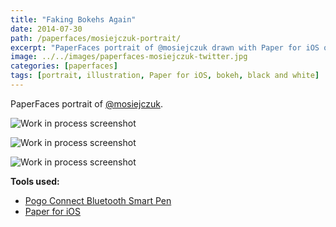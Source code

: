 ```yaml
---
title: "Faking Bokehs Again"
date: 2014-07-30
path: /paperfaces/mosiejczuk-portrait/
excerpt: "PaperFaces portrait of @mosiejczuk drawn with Paper for iOS on an iPad."
image: ../../images/paperfaces-mosiejczuk-twitter.jpg
categories: [paperfaces]
tags: [portrait, illustration, Paper for iOS, bokeh, black and white]
---
```


PaperFaces portrait of [@mosiejczuk](https://twitter.com/mosiejczuk).

![Work in process screenshot](../../images/paperfaces-mosiejczuk-process-1-lg.jpg)

![Work in process screenshot](../../images/paperfaces-mosiejczuk-process-2-lg.jpg)

![Work in process screenshot](../../images/paperfaces-mosiejczuk-process-3-lg.jpg)

**Tools used:**

- [Pogo Connect Bluetooth Smart Pen](https://www.amazon.com/gp/product/B009K448L4/ref=as_li_ss_tl?ie=UTF8&camp=1789&creative=390957&creativeASIN=B009K448L4&linkCode=as2&tag=mademist-20)
- [Paper for iOS](https://paper.bywetransfer.com/)
